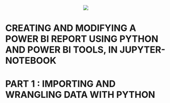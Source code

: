 <p align="center">
  <img src="https://github.com/deepakm925/Power-BI/blob/main/When-Python-meets-Power-BI/resources/banner-3.png"/>

  # CREATING AND MODIFYING A POWER BI REPORT USING PYTHON AND POWER BI TOOLS, IN JUPYTER-NOTEBOOK
  # PART 1 :  IMPORTING AND WRANGLING DATA WITH PYTHON 


